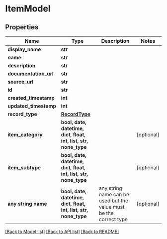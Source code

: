 # ItemModel


## Properties
Name | Type | Description | Notes
------------ | ------------- | ------------- | -------------
**display_name** | **str** |  | 
**name** | **str** |  | 
**description** | **str** |  | 
**documentation_url** | **str** |  | 
**source_url** | **str** |  | 
**id** | **str** |  | 
**created_timestamp** | **int** |  | 
**updated_timestamp** | **int** |  | 
**record_type** | [**RecordType**](RecordType.md) |  | 
**item_category** | **bool, date, datetime, dict, float, int, list, str, none_type** |  | [optional] 
**item_subtype** | **bool, date, datetime, dict, float, int, list, str, none_type** |  | [optional] 
**any string name** | **bool, date, datetime, dict, float, int, list, str, none_type** | any string name can be used but the value must be the correct type | [optional]

[[Back to Model list]](../README.md#documentation-for-models) [[Back to API list]](../README.md#documentation-for-api-endpoints) [[Back to README]](../README.md)


